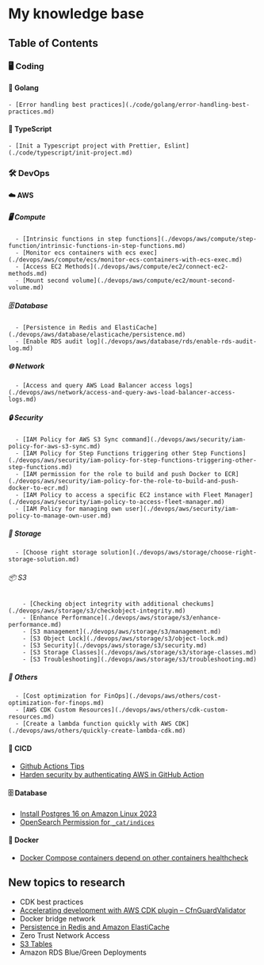 # My knowledge base

## Table of Contents

### 🖥️ Coding

#### 🐹 Golang

    - [Error handling best practices](./code/golang/error-handling-best-practices.md)

#### 📝 TypeScript

    - [Init a Typescript project with Prettier, Eslint](./code/typescript/init-project.md)

### 🛠️ DevOps

#### ☁️ AWS

##### 🖥️ Compute

      - [Intrinsic functions in step functions](./devops/aws/compute/step-function/intrinsic-functions-in-step-functions.md)
      - [Monitor ecs containers with ecs exec](./devops/aws/compute/ecs/monitor-ecs-containers-with-ecs-exec.md)
      - [Access EC2 Methods](./devops/aws/compute/ec2/connect-ec2-methods.md)
      - [Mount second volume](./devops/aws/compute/ec2/mount-second-volume.md)

##### 🗄️ Database

      - [Persistence in Redis and ElastiCache](./devops/aws/database/elasticache/persistence.md)
      - [Enable RDS audit log](./devops/aws/database/rds/enable-rds-audit-log.md)

##### 🌐 Network

      - [Access and query AWS Load Balancer access logs](./devops/aws/network/access-and-query-aws-load-balancer-access-logs.md)

##### 🔒 Security

      - [IAM Policy for AWS S3 Sync command](./devops/aws/security/iam-policy-for-aws-s3-sync.md)
      - [IAM Policy for Step Functions triggering other Step Functions](./devops/aws/security/iam-policy-for-step-functions-triggering-other-step-functions.md)
      - [IAM permission for the role to build and push Docker to ECR](./devops/aws/security/iam-policy-for-the-role-to-build-and-push-docker-to-ecr.md)
      - [IAM Policy to access a specific EC2 instance with Fleet Manager](./devops/aws/security/iam-policy-to-access-fleet-manager.md)
      - [IAM Policy for managing own user](./devops/aws/security/iam-policy-to-manage-own-user.md)

##### 💾 Storage

      - [Choose right storage solution](./devops/aws/storage/choose-right-storage-solution.md)

###### 📦 S3

        - [Checking object integrity with additional checkums](./devops/aws/storage/s3/checkobject-integrity.md)
        - [Enhance Performance](./devops/aws/storage/s3/enhance-performance.md)
        - [S3 management](./devops/aws/storage/s3/management.md)
        - [S3 Object Lock](./devops/aws/storage/s3/object-lock.md)
        - [S3 Security](./devops/aws/storage/s3/security.md)
        - [S3 Storage Classes](./devops/aws/storage/s3/storage-classes.md)
        - [S3 Troubleshooting](./devops/aws/storage/s3/troubleshooting.md)

##### 📌 Others

      - [Cost optimization for FinOps](./devops/aws/others/cost-optimization-for-finops.md)
      - [AWS CDK Custom Resources](./devops/aws/others/cdk-custom-resources.md)
      - [Create a lambda function quickly with AWS CDK](./devops/aws/others/quickly-create-lambda-cdk.md)

#### 🔄 CICD

- [Github Actions Tips](./devops/cicd/github-actions-tips.md)
- [Harden security by authenticating AWS in GitHub Action](./devops/cicd/harden-security-aws-github-oidc.md)

#### 🗄️ Database

- [Install Postgres 16 on Amazon Linux 2023](./devops/database/install-postgres-16-on-amazon-linux-2023.md)
- [OpenSearch Permission for `_cat/indices`](./devops/database/opensearch-cat-indices-permission.md)

#### 🐳 Docker

- [Docker Compose containers depend on other containers healthcheck](./devops/docker/docker-compose-containers-depend-on-other-containers.md)

## New topics to research

- CDK best practices
- [Accelerating development with AWS CDK plugin – CfnGuardValidator](https://aws.amazon.com/blogs/mt/accelerating-development-with-aws-cdk-plugin-cfnguardvalidator/)
- Docker bridge network
- [Persistence in Redis and Amazon ElastiCache](https://lipanski.com/posts/persistence-in-elasticache-redis)
- Zero Trust Network Access
- [S3 Tables](https://aws.amazon.com/s3/features/tables/)
- Amazon RDS Blue/Green Deployments
